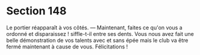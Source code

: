 # Section 148

Le portier réapparaît à vos côtés. 
— Maintenant, faites ce qu'on vous a ordonné et disparaissez ! 
siffle-t-il entre ses dents. Vous nous avez fait une belle 
démonstration de vos talents avec et sans épée mais le club va 
être fermé maintenant à cause de vous. Félicitations !